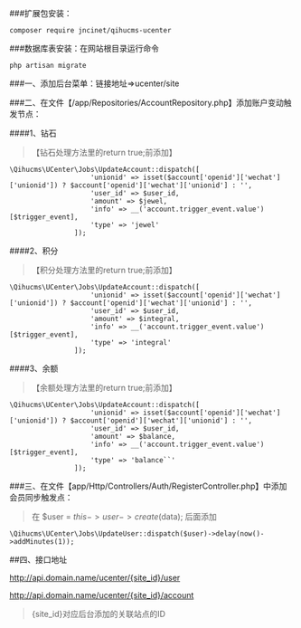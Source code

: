 ###扩展包安装：

`composer require jncinet/qihucms-ucenter`

###数据库表安装：在网站根目录运行命令

`php artisan migrate`

###一、添加后台菜单：链接地址=>ucenter/site

###二、在文件【/app/Repositories/AccountRepository.php】添加账户变动触发节点：

####1、钻石
>【钻石处理方法里的return true;前添加】
```
\Qihucms\UCenter\Jobs\UpdateAccount::dispatch([
                    'unionid' => isset($account['openid']['wechat']['unionid']) ? $account['openid']['wechat']['unionid'] : '',
                    'user_id' => $user_id,
                    'amount' => $jewel,
                    'info' => __('account.trigger_event.value')[$trigger_event],
                    'type' => 'jewel'
                ]);
```

####2、积分
>【积分处理方法里的return true;前添加】
```
\Qihucms\UCenter\Jobs\UpdateAccount::dispatch([
                    'unionid' => isset($account['openid']['wechat']['unionid']) ? $account['openid']['wechat']['unionid'] : '',
                    'user_id' => $user_id,
                    'amount' => $integral,
                    'info' => __('account.trigger_event.value')[$trigger_event],
                    'type' => 'integral'
                ]);
```  
####3、余额
>【余额处理方法里的return true;前添加】
```
\Qihucms\UCenter\Jobs\UpdateAccount::dispatch([
                    'unionid' => isset($account['openid']['wechat']['unionid']) ? $account['openid']['wechat']['unionid'] : '',
                    'user_id' => $user_id,
                    'amount' => $balance,
                    'info' => __('account.trigger_event.value')[$trigger_event],
                    'type' => 'balance``'
                ]);
```
###三、在文件【app/Http/Controllers/Auth/RegisterController.php】中添加会员同步触发点：

> 在 $user = $this->user->create($data); 后面添加

```
\Qihucms\UCenter\Jobs\UpdateUser::dispatch($user)->delay(now()->addMinutes(1));
```

##四、接口地址

http://api.domain.name/ucenter/{site_id}/user

http://api.domain.name/ucenter/{site_id}/account

> {site_id}对应后台添加的关联站点的ID